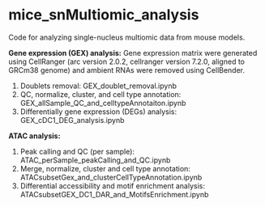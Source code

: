 # mice_snMultiomic_analysis

Code for analyzing single-nucleus multiomic data from mouse models.

**Gene expression (GEX) analysis:**
Gene expression matrix were generated using CellRanger (arc version 2.0.2, cellranger version 7.2.0, aligned to GRCm38 genome) and ambient RNAs were removed using CellBender.
1. Doublets removal: GEX_doublet_removal.ipynb
2. QC, normalize, cluster, and cell type annotation: GEX_allSample_QC_and_celltypeAnnotaiton.ipynb
3. Differentially gene expression (DEGs) analysis: GEX_cDC1_DEG_analysis.ipynb

**ATAC analysis:**
1. Peak calling and QC (per sample): ATAC_perSample_peakCalling_and_QC.ipynb
2. Merge, normalize, cluster and cell type annotation: ATACsubsetGex_and_clusterCellTypeAnnotation.ipynb
3. Differential accessibility and motif enrichment analysis: ATACsubsetGEX_DC1_DAR_and_MotifsEnrichment.ipynb
